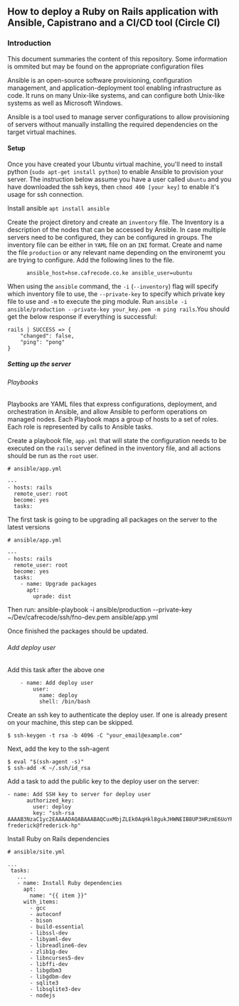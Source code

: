 ## How to deploy a Ruby on Rails application with Ansible, Capistrano and a CI/CD tool (Circle CI)


### Introduction

This document summaries the content of this repository. Some information is ommited but may be found on the appropriate configuration files

Ansible is an open-source software provisioning, configuration management, and application-deployment tool enabling infrastructure as code. It runs on many Unix-like systems, and can configure both Unix-like systems as well as Microsoft Windows.

Ansible is a tool used to manage server configurations to allow provisioning of servers without manually installing the required dependencies on the target virtual machines. 

#### Setup

Once you have created your Ubuntu virtual machine, you'll need to install python (`sudo apt-get install python`) to enable Ansible to provision your server. The instruction below assume you have a user called `ubuntu` and you have downloaded the ssh keys, then `chmod 400 [your key]` to enable it's usage for ssh connection.

Install ansible `apt install ansible`

Create the project diretory and create an `inventory` file. The Inventory is a description of the nodes that can be accessed by Ansible. In case multiple servers need to be configured, they can be configured in groups. The inventory file can be either in `YAML` file on an `INI` format. Create and name the file `production` or any relevant name depending on the environemt  you are trying to configure. Add the following lines to the file.

``` ; ansible/production
      ansible_host=hse.cafrecode.co.ke ansible_user=ubuntu
```
When using the `ansible` command, the `-i` (`--inventory`) flag will specify which inventory file to use, the `--private-key` to specify which private key file to use and `-m` to execute the ping module.
Run `ansible -i ansible/production --private-key your_key.pem -m ping rails`.You should get the below response if everything is successful:

```
rails | SUCCESS => {
    "changed": false, 
    "ping": "pong"
}
```

##### Setting up the server

###### Playbooks

Playbooks are YAML files that express configurations, deployment, and orchestration in Ansible, and allow Ansible to perform operations on managed nodes. Each Playbook maps a group of hosts to a set of roles. Each role is represented by calls to Ansible tasks.

Create a playbook file, `app.yml` that will state the configuration needs to be executed on the `rails` server defined in the inventory file, and all actions should be run as the `root` user.


```
# ansible/app.yml

---
- hosts: rails
  remote_user: root
  become: yes
  tasks:
```

 The first task is going to be upgrading all packages on the server to the latest versions

```
# ansible/app.yml

---
- hosts: rails
  remote_user: root
  become: yes
  tasks:
  	- name: Upgrade packages
  	  apt: 
  	  	uprade: dist

```

 Then run: ansible-playbook -i ansible/production --private-key ~/Dev/cafrecode/ssh/fno-dev.pem ansible/app.yml

 Once finished the packages should be updated.

###### Add deploy user

Add this task after the above one

```
    - name: Add deploy user
        user:
          name: deploy
          shell: /bin/bash
```

Create an ssh key to authenticate the deploy user. If one is already present on your machine, this step can be skipped.

` $ ssh-keygen -t rsa -b 4096 -C "your_email@example.com" `

Next, add the key to the ssh-agent
 ```
$ eval "$(ssh-agent -s)"
$ ssh-add -K ~/.ssh/id_rsa

```

Add a task to add the public key to the deploy user on the server:

```
- name: Add SSH key to server for deploy user
      authorized_key:
        user: deploy
        key: "ssh-rsa AAAAB3NzaC1yc2EAAAADAQABAAABAQCuxMbjZLEk0AqHkl8gukJHWNEIB8UP3HRzmE6UoYP6KxtbDaekDTZ10COHzzO0Vo3C9If9v9UmOkggBOWmF8GTurcFR/p70POeuyw9dmpcCm72dTCadOJCHB2m/vPTyhA14P7nXruLk9nQSIsIoaRQlG5/p/6kMY3jUHIhOVLiJUOzE2vpl8XGYZzzewqZpF/9jRl1nTRoL0XFtoCoUVjAY6jMt5wHp7Gl8/1tEFkiab9JvX0oj5zAOSxWpqLI+32U2wnwvbEniHNt2ZC+PPykA3P744RMQmrSADpVk2f2J5kwUt2W1xZOpUbGE9FMyOaD5i1Tq1rSmBTZa9RR1Ekd frederick@frederick-hp"
 ```

 Install Ruby on Rails dependencies

 ```
 # ansible/site.yml

...
  tasks:
    ...
    - name: Install Ruby dependencies
      apt:
        name: "{{ item }}"
      with_items:
        - gcc
        - autoconf
        - bison
        - build-essential
        - libssl-dev
        - libyaml-dev
        - libreadline6-dev
        - zlib1g-dev
        - libncurses5-dev
        - libffi-dev
        - libgdbm3
        - libgdbm-dev
        - sqlite3
        - libsqlite3-dev
        - nodejs
 ```


